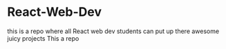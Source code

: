 # React-Web-Dev
this is a repo where all React web dev students can put up there awesome juicy projects 
This a  repo
